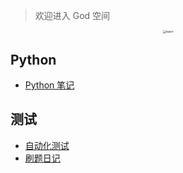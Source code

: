 > 欢迎进入 God 空间

<center><img src="https://ning-wang.oss-cn-beijing.aliyuncs.com/blog-imags/learn.jpg" alt="learn" style="zoom: 33%;" /></center>

## Python

* [Python 笔记](god/python_note/README.md)

## 测试

* [自动化测试](god/testnode/automated_testing.md)
* [刷题日记](god/testing/_sidebar.md)
